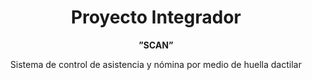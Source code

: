  <h1 align="center">Proyecto Integrador</h1> 
 <p align="center"><strong> ”SCAN”</strong></p>
 <p align="center">Sistema de control de asistencia y nómina por medio de huella
 dactilar</p>
